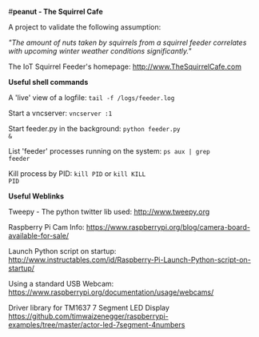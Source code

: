 #**peanut - The Squirrel Cafe**


A project to validate the following assumption:

*"The amount of nuts taken by squirrels from a squirrel feeder correlates with upcoming winter weather conditions significantly."*

The IoT Squirrel Feeder's homepage:
http://www.TheSquirrelCafe.com


**Useful shell commands**

A 'live' view of a logfile:
<code>tail -f /logs/feeder.log</code>

Start a vncserver:
<code>vncserver :1</code>

Start feeder.py in the background:
<code>python feeder.py &</code>

List 'feeder' processes running on the system:
<code>ps aux | grep feeder</code>

Kill process by PID:
<code>kill PID</code> or <code>kill KILL PID</code> 


**Useful Weblinks**

Tweepy - The python twitter lib used:
http://www.tweepy.org

Raspberry Pi Cam Info:
https://www.raspberrypi.org/blog/camera-board-available-for-sale/

Launch Python script on startup:
http://www.instructables.com/id/Raspberry-Pi-Launch-Python-script-on-startup/

Using a standard USB Webcam:
https://www.raspberrypi.org/documentation/usage/webcams/

Driver library for TM1637 7 Segment LED Display
https://github.com/timwaizenegger/raspberrypi-examples/tree/master/actor-led-7segment-4numbers


